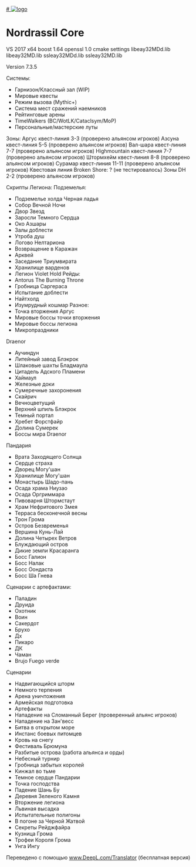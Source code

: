 [# ![logo]([(https://avatars.mds.yandex.net/get-shedevrum/14320091/img_65c61d8678cd11efb4b6aac5d6831a3e/orig))](https://avatars.mds.yandex.net/get-shedevrum/14320091/img_65c61d8678cd11efb4b6aac5d6831a3e/orig)
# Nordrassil Core 
VS 2017 x64
boost 1.64
openssl 1.0
cmake settings libeay32MDd.lib libeay32MD.lib  ssleay32MDd.lib ssleay32MD.lib

Version 7.3.5 

Системы:
- Гарнизон/Классный зал (WIP)
- Мировые квесты
- Режим вызова (Mythic+)
- Система мест сражений наемников
- Рейтинговые арены
- TimeWalkers (BC/WotLK/Cataclsym/MoP)
- Персональные/мастерские луты


Зоны:
Аргус квест-линия 3-3 (проверено альянсом игроков)
Азсуна квест-линия 5-5 (проверено альянсом игроков)
Вал-шара квест-линия 7-7 (проверено альянсом игроков)
Highmountain квест-линия 7-7 (проверено альянсом игроков)
Штормхейм квест-линия 8-8 (проверено альянсом игроков)
Сурамар квест-линия 11-11 (проверено альянсом игроков)
Квестовая линия Broken Shore: ? (не тестировалось)
Зоны DH 2-2 (проверено альянсом игроков)

Скрипты Легиона:
Подземелья:
- Подземелье холда Черная ладья
- Собор Вечной Ночи
- Двор Звезд
- Заросли Темного Сердца
- Око Азшары
- Залы доблести
- Утроба душ
- Логово Нелтариона
- Возвращение в Каражан
- Арквей
- Заседание Триумвирата
- Хранилище варденов
- Легион Violet Hold
Рейды:
- Antorus The Burning Throne
- Гробница Саргераса
- Испытание доблести
- Найтхолд
- Изумрудный кошмар
Разное:
- Точка вторжения Аргус
- Мировые боссы точки вторжения
- Мировые боссы легиона
- Микропраздники


Draenor
- Аучиндун
- Литейный завод Блэкрок
- Шлаковые шахты Бладмаула
- Цитадель Адского Пламени
- Хаймаул
- Железные доки
- Сумеречные захоронения
- Скайрич
- Вечноцветущий
- Верхний шпиль Блэкрок
- Темный портал
- Хребет Форстфайр
- Долина Сумерек
- Боссы мира Draenor

Пандария
- Врата Заходящего Солнца
- Сердце страха
- Дворец Могу'шан
- Хранилище Могу'шан
- Монастырь Шадо-пань
- Осада храма Ниузао
- Осада Оргриммара
- Пивоварня Штормстаут
- Храм Нефритового Змея
- Терраса бесконечной весны
- Трон Грома
- Остров Безвременья
- Вершина Кунь-Лай
- Долина Четырех Ветров
- Блуждающий остров
- Дикие земли Красаранга
- Босс Галион
- Босс Налак
- Босс Оондаста
- Босс Ша Гнева

Сценарии с артефактами:
- Паладин
- Друида
- Охотник
- Воин
- Сакердот 
- Брухо
- Дх
- Пикаро
- ДК
- Чаман 
- Brujo Fuego verde

Сценарии
- Надвигающийся шторм
- Немного терпения
- Арена уничтожения
- Армейская подготовка
- Артефакты
- Нападение на Сломанный Берег (проверенный альянс игроков)
- Нападение на Зан'весс
- Битва в открытом море
- Инстанс боевых питомцев
- Кровь на снегу
- Фестиваль Брюмуна
- Разбитые острова (работа альянса и орды)
- Небесный турнир
- Гробница забытых королей
- Кинжал во тьме
- Темное сердце Пандарии
- Точка господства
- Падение Шань Бу
- Деревня Зеленого Камня
- Вторжение легиона
- Львиная высадка
- Испытательные полигоны
- В погоне за Черной Жатвой
- Секреты Рейджфайра
- Кузница Грома
- Трофеи Короля Грома
- Унга Ингу


Переведено с помощью www.DeepL.com/Translator (бесплатная версия)
